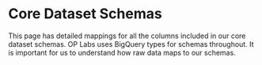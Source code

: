 # Core Dataset Schemas

This page has detailed mappings for all the columns included in our core dataset schemas. OP Labs
uses BigQuery types for schemas throughout. It is important for us to understand how raw data
maps to our schemas.
